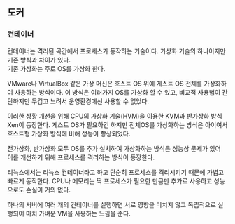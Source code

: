 ## 도커

### 컨테이너

컨테이너는 격리된 곡간에서 프로세스가 동작하는 기술이다. 가상화 기술의 하나이지만 기존 방식과 차이가 있다.   
기존 가상화는 주로 OS를 가상화 한다. 

VMware나 VirtualBox 같은 가상 머신은 호스트 OS 위에 게스트 OS 전체를 가상화하여 사용하는 방식이다. 이 방식은 여러가지 OS를 가상화 할 수 있고, 비교적 사용법이 간단하지만 무겁고 느려서 운영환경에선 사용할 수 없었다.

이러한 상황 개선을 위해 CPU의 가상화 기술(HVM)을 이용한 KVM과 반가상화 방식 Xen이 등장한다. 게스트 OS가 필요하긴 하지만 전체OS를 가상화하는 방식은 아이여서 호스트형 가상화 방식에 비해 성능이 향상되었다. 

전가상화, 반가상화 모두 OS를 추가 설치하여 가상화하는 방식은 성능상 문제가 있어 이를 개선하기 위해 프로세스를 격리하는 방식이 등장한다.

리눅스에서는 리눅스 컨테이너라고 하고 단순히 프로세스를 격리시키기 때문에 가볍고 빠르게 동작한다. CPU나 메모리는 딱 프로세스가 필요한 만큼만 추가로 사용하고 성능으로도 손실이 거의 없다.

하나의 서버에 여러 개의 컨테이너를 실행하면 서로 영향을 미치지 않고 독립적으로 실행되어 마치 가벼운 VM을 사용하는 느낌을 준다.
